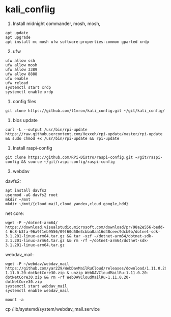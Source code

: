 # kali_confiig


1. Install midnight commander, mosh, mosh, 
```
apt update
apt upgrade
apt install mc mosh ufw software-properties-common gparted xrdp
```
2. ufw
```
ufw allow ssh
ufw allow mosh
ufw allow 3389
ufw allow 8888
ufw enable
ufw reload
systemctl start xrdp
systemctl enable xrdp
```
1. config files
```
git clone https://github.com/t1mron/kali_config.git ~/git/kali_config/
```
1. bios update
```
curl -L --output /usr/bin/rpi-update https://raw.githubusercontent.com/Hexxeh/rpi-update/master/rpi-update && sudo chmod +x /usr/bin/rpi-update && rpi-update
```
1. Install raspi-config
```
git clone https://github.com/RPi-Distro/raspi-config.git ~/git/raspi-config && source ~/git/raspi-config/raspi-config
```
3. webdav

davfs2:
```
apt install davfs2
usermod -aG davfs2 root
mkdir ~/mnt
mkdir ~/mnt/{cloud_mail,cloud_yandex,cloud_google,hdd}
```
net core:
```
wget -P ~/dotnet-arm64/ https://download.visualstudio.microsoft.com/download/pr/98a2e556-bedd-4 6c8-b3fa-96a9f1eb9556/09f60d50e3cbba0aa16d48ceec9dcb0b/dotnet-sdk-3.1.201-linux-arm64.tar.gz && tar -xzf ~/dotnet-arm64/dotnet-sdk-3.1.201-linux-arm64.tar.gz && rm -rf ~/dotnet-arm64/dotnet-sdk-3.1.201-linux-arm64.tar.gz
```
webdav_mail:
```
wget -P ~/webdav/webdav_mail https://github.com/yar229/WebDavMailRuCloud/releases/download/1.11.0.20/WebDAVCloudMailRu-1.11.0.20-dotNetCore30.zip & unzip WebDAVCloudMailRu-1.11.0.20-dotNetCore30.zip && rm -rf WebDAVCloudMailRu-1.11.0.20-dotNetCore30.zip
systemctl start webdav_mail
systemctl enable webdav_mail
```
```
mount -a
```
cp            /lib/systemd/system/webdav_mail.service






